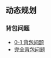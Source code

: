 ## 动态规划
### 背包问题
- [0-1 背包问题](https://github.com/lidonggg/Learning-notes/blob/master/algorithm/src/main/java/com/lidong/algorithm/category/dynamic/knapsack/Knapsack01.java)
- [完全背包问题](https://github.com/lidonggg/Learning-notes/blob/master/algorithm/src/main/java/com/lidong/algorithm/category/dynamic/knapsack/KnapsackFully.java)

